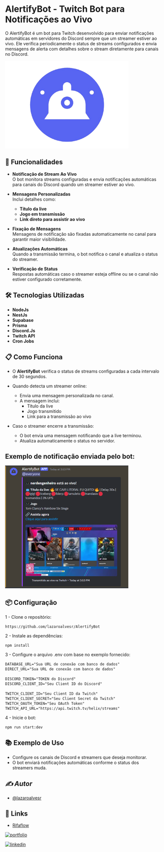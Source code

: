 
# AlertifyBot - Twitch Bot para Notificações ao Vivo

O AlertifyBot é um bot para Twitch desenvolvido para enviar notificações automáticas em servidores do Discord sempre que um streamer estiver ao vivo. Ele verifica periodicamente o status de streams configurados e envia mensagens de alerta com detalhes sobre o stream diretamente para canais no Discord.

<img src="./public/img/AlertifyBot.png" alt="Icone do Bot" width="400" />

##  **🚀 Funcionalidades**

- **Notificação de Stream Ao Vivo**  
  O bot monitora streams configuradas e envia notificações automáticas para canais do Discord quando um streamer estiver ao vivo.

- **Mensagens Personalizadas**  
  Inclui detalhes como:
  - **Título da live**
  - **Jogo em transmissão**
  - **Link direto para assistir ao vivo**


- **Fixação de Mensagens**  
  Mensagens de notificação são fixadas automaticamente no canal para garantir maior visibilidade.

- **Atualizações Automáticas**  
  Quando a transmissão termina, o bot notifica o canal e atualiza o status do streamer.

- **Verificação de Status**  
  Respostas automáticas caso o streamer esteja offline ou se o canal não estiver configurado corretamente.

## **🛠️ Tecnologias Utilizadas**

- **NodeJs**
- **NestJs**
- **Supabase**
- **Prisma**
- **Discord.Js**
- **Twitch API**
- **Cron Jobs**
  
## **📋 Como Funciona**

- O **AlertifyBot** verifica o status de streams configuradas a cada intervalo de 30 segundos.
-  Quando detecta um streamer online:
   - Envia uma mensagem personalizada no canal.
   - A mensagem inclui:
     - Título da live  
     - Jogo transmitido  
     - Link para a transmissão ao vivo  

- Caso o streamer encerre a transmissão:
   - O bot envia uma mensagem notificando que a live terminou.
   - Atualiza automaticamente o status no servidor.

## **Exemplo de notificação enviada pelo bot:**

<img src="./public/img/CardAlertifyBot.png" alt="Foto demonstração do bot" width="400" />

## **📦 Configuração**
 1 - Clone o repositório: 
```
https://github.com/lazaroalvesr/AlertifyBot
```
2 - Instale as dependências:
```
npm install
```
3 - Configure o arquivo .env com base no exemplo fornecido:
``` 
DATABASE_URL="Sua URL de conexão com banco de dados"
DIRECT_URL="Sua URL de conexão com banco de dados"

DISCORD_TOKEN="TOKEN do Discord"
DISCORD_CLIENT_ID="Seu Client ID do Discord"

TWITCH_CLIENT_ID="Seu Client ID da Twitch"
TWITCH_CLIENT_SECRET="Seu Client Secret da Twitch"
TWITCH_OAUTH_TOKEN="Seu OAuth Token"
TWITCH_API_URL="https://api.twitch.tv/helix/streams"
```
4 - Inicie o bot:
```
npm run start:dev
```

## **📚 Exemplo de Uso**
- Configure os canais de Discord e streamers que deseja monitorar.
- O bot enviará notificações automáticas conforme o status dos streamers muda.



## *✍️ *Autor**
- [@lazaroalvesr](https://github.com/lazaroalvesr)


## 🔗 Links
- [Rifaflow](https://raffle-master-front.vercel.app/)

[![portfolio](https://img.shields.io/badge/my_portfolio-000?style=for-the-badge&logo=ko-fi&logoColor=white)](https://www.lazaroalvesr.com/)

[![linkedin](https://img.shields.io/badge/linkedin-0A66C2?style=for-the-badge&logo=linkedin&logoColor=white)](https://www.linkedin.com/in/l%C3%A1zaro-alves-r/)


